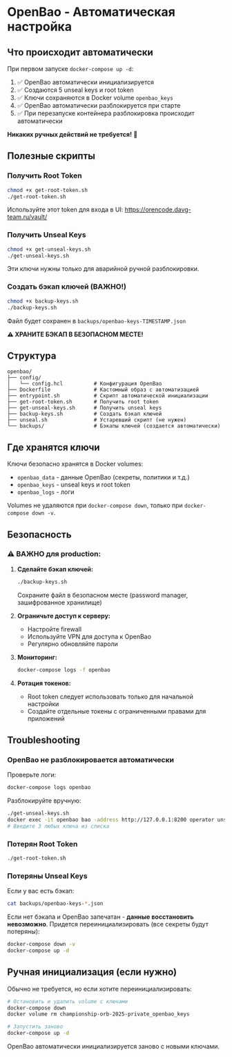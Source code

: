 # OpenBao - Автоматическая настройка

## Что происходит автоматически

При первом запуске `docker-compose up -d`:

1. ✅ OpenBao автоматически инициализируется
2. ✅ Создаются 5 unseal keys и root token
3. ✅ Ключи сохраняются в Docker volume `openbao_keys`
4. ✅ OpenBao автоматически разблокируется при старте
5. ✅ При перезапуске контейнера разблокировка происходит автоматически

**Никаких ручных действий не требуется!** 🎉

## Полезные скрипты

### Получить Root Token

```bash
chmod +x get-root-token.sh
./get-root-token.sh
```

Используйте этот token для входа в UI: https://orencode.davg-team.ru/vault/

### Получить Unseal Keys

```bash
chmod +x get-unseal-keys.sh
./get-unseal-keys.sh
```

Эти ключи нужны только для аварийной ручной разблокировки.

### Создать бэкап ключей (ВАЖНО!)

```bash
chmod +x backup-keys.sh
./backup-keys.sh
```

Файл будет сохранен в `backups/openbao-keys-TIMESTAMP.json`

**⚠️ ХРАНИТЕ БЭКАП В БЕЗОПАСНОМ МЕСТЕ!**

## Структура

```
openbao/
├── config/
│   └── config.hcl          # Конфигурация OpenBao
├── Dockerfile              # Кастомный образ с автоматизацией
├── entrypoint.sh           # Скрипт автоматической инициализации
├── get-root-token.sh       # Получить root token
├── get-unseal-keys.sh      # Получить unseal keys
├── backup-keys.sh          # Создать бэкап ключей
├── unseal.sh               # Устаревший скрипт (не нужен)
└── backups/                # Бэкапы ключей (создается автоматически)
```

## Где хранятся ключи

Ключи безопасно хранятся в Docker volumes:

- `openbao_data` - данные OpenBao (секреты, политики и т.д.)
- `openbao_keys` - unseal keys и root token
- `openbao_logs` - логи

Volumes не удаляются при `docker-compose down`, только при `docker-compose down -v`.

## Безопасность

### ⚠️ ВАЖНО для production:

1. **Сделайте бэкап ключей:**
   ```bash
   ./backup-keys.sh
   ```
   Сохраните файл в безопасном месте (password manager, зашифрованное хранилище)

2. **Ограничьте доступ к серверу:**
   - Настройте firewall
   - Используйте VPN для доступа к OpenBao
   - Регулярно обновляйте пароли

3. **Мониторинг:**
   ```bash
   docker-compose logs -f openbao
   ```

4. **Ротация токенов:**
   - Root token следует использовать только для начальной настройки
   - Создайте отдельные токены с ограниченными правами для приложений

## Troubleshooting

### OpenBao не разблокировается автоматически

Проверьте логи:
```bash
docker-compose logs openbao
```

Разблокируйте вручную:
```bash
./get-unseal-keys.sh
docker exec -it openbao bao -address http://127.0.0.1:8200 operator unseal
# Введите 3 любых ключа из списка
```

### Потерян Root Token

```bash
./get-root-token.sh
```

### Потеряны Unseal Keys

Если у вас есть бэкап:
```bash
cat backups/openbao-keys-*.json
```

Если нет бэкапа и OpenBao запечатан - **данные восстановить невозможно**. 
Придется переинициализировать (все секреты будут потеряны):
```bash
docker-compose down -v
docker-compose up -d
```

## Ручная инициализация (если нужно)

Обычно не требуется, но если хотите переинициализировать:

```bash
# Остановить и удалить volume с ключами
docker-compose down
docker volume rm championship-orb-2025-private_openbao_keys

# Запустить заново
docker-compose up -d
```

OpenBao автоматически инициализируется заново с новыми ключами.
